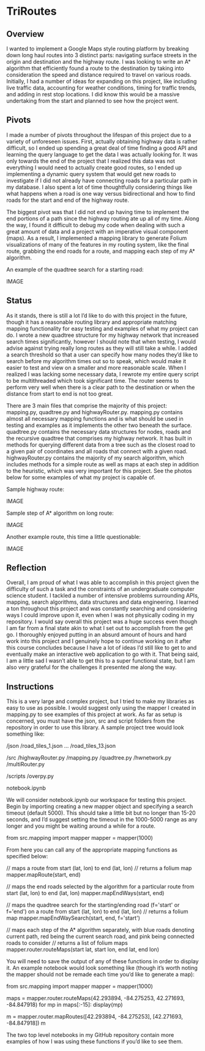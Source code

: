 # TriRoutes

## Overview
I wanted to implement a Google Maps style routing platform by breaking down long haul routes into 3 distinct parts: navigating surface streets in the origin and destination and the highway route. I was looking to write an A* algorithm that efficiently found a route to the destination by taking into consideration the speed and distance required to travel on various roads. Initially, I had a number of ideas for expanding on this project, like including live traffic data, accounting for weather conditions, timing for traffic trends, and adding in rest stop locations. I did know this would be a massive undertaking from the start and planned to see how the project went.

## Pivots
I made a number of pivots throughout the lifespan of this project due to a variety of unforeseen issues. First, actually obtaining highway data is rather difficult, so I ended up spending a great deal of time finding a good API and learning the query language to get the data I was actually looking for. It was only towards the end of the project that I realized this data was not everything I would need to actually create good routes, so I ended up implementing a dynamic query system that would get new roads to investigate if I did not already have connecting roads for a particular path in my database. I also spent a lot of time thoughtfully considering things like what happens when a road is one way versus bidirectional and how to find roads for the start and end of the highway route.

The biggest pivot was that I did not end up having time to implement the end portions of a path since the highway routing ate up all of my time. Along the way, I found it difficult to debug my code when dealing with such a great amount of data and a project with an imperative visual component (maps). As a result, I implemented a mapping library to generate Folium visualizations of many of the features in my routing system, like the final route, grabbing the end roads for a route, and mapping each step of my A* algorithm.

An example of the quadtree search for a starting road:

IMAGE

## Status
As it stands, there is still a lot I’d like to do with this project in the future, though it has a reasonable routing library and appropriate matching mapping functionality for easy testing and examples of what my project can do. I wrote a new quadtree structure for my highway network that increased search times significantly, however I should note that when testing, I would advise against trying really long routes as they will still take a while. I added a search threshold so that a user can specify how many nodes they’d like to search before my algorithm times out so to speak, which would make it easier to test and view on a smaller and more reasonable scale. When I realized I was lacking some necessary data, I rewrote my entire query script to be multithreaded which took significant time. The router seems to perform very well when there is a clear path to the destination or when the distance from start to end is not too great.

There are 3 main files that comprise the majority of this project: mapping.py, quadtree.py and highwayRouter.py. mapping.py contains almost all necessary mapping functions and is what should be used in testing and examples as it implements the other two beneath the surface. quadtree.py contains the necessary data structures for nodes, roads and the recursive quadtree that comprises my highway network. It has built in methods for querying different data from a tree such as the closest road to a given pair of coordinates and all roads that connect with a given road. highwayRouter.py contains the majority of my search algorithm, which includes methods for a simple route as well as maps at each step in addition to the heuristic, which was very important for this project. See the photos below for some examples of what my project is capable of.

Sample highway route:

IMAGE

Sample step of A* algorithm on long route:

IMAGE

Another example route, this time a little questionable:

IMAGE

## Reflection
Overall, I am proud of what I was able to accomplish in this project given the difficulty of such a task and the constraints of an undergraduate computer science student. I tackled a number of intensive problems surrounding APIs, mapping, search algorithms, data structures and data engineering. I learned a ton throughout this project and was constantly searching and considering ways I could improve upon it, even when I was not physically coding in my repository. I would say overall this project was a huge success even though I am far from a final state akin to what I set out to accomplish from the get go. I thoroughly enjoyed putting in an absurd amount of hours and hard work into this project and I genuinely hope to continue working on it after this course concludes because I have a lot of ideas I’d still like to get to and eventually make an interactive web application to go with it. That being said, I am a little sad I wasn’t able to get this to a super functional state, but I am also very grateful for the challenges it presented me along the way.

## Instructions
This is a very large and complex project, but I tried to make my libraries as easy to use as possible. I would suggest only using the mapper I created in mapping.py to see examples of this project at work. As far as setup is concerned, you must have the json, src and script folders from the repository in order to use this library. A sample project tree would look something like:

/json
	/road_tiles_1.json
	…
	/road_tiles_13.json

/src
	/highwayRouter.py
/mapping.py
/quadtree.py
/hwnetwork.py
/multiRouter.py

/scripts
	/overpy.py

notebook.ipynb

We will consider notebook.ipynb our workspace for testing this project. Begin by importing creating a new mapper object and specifying a search timeout (default 5000). This should take a little bit but no longer than 15-20 seconds, and I’d suggest setting the timeout in the 1000-5000 range as any longer and you might be waiting around a while for a route.

from src.mapping import mapper
mapper = mapper(1000)

From here you can call any of the appropriate mapping functions as specified below:

// maps a route from start (lat, lon) to end (lat, lon)
// returns a folium map
mapper.mapRoute(start, end)


// maps the end roads selected by the algorithm for a particular route from start (lat, lon) to end (lat, lon)
mapper.mapEndWays(start, end)

// maps the quadtree search for the starting/ending road (f='start' or f='end') on a route from start (lat, lon) to end (lat, lon)
// returns a folium map
mapper.mapEndWaySearch(start, end, f='start')


// maps each step of the A* algorithm separately, with blue roads denoting current path, red being the current search road, and pink being connected roads to consider
// returns a list of folium maps
mapper.router.routeMaps(start lat, start lon, end lat, end lon)

You will need to save the output of any of these functions in order to display it. An example notebook would look something like (though it’s worth noting the mapper should not be remade each time you’d like to generate a map):

from src.mapping import mapper
mapper = mapper(1000)

maps = mapper.router.routeMaps(42.293894, -84.275253, 42.271693, -84.847918)
for mp in maps[:-15]:
   display(mp)

m = mapper.router.mapRoutes([42.293894, -84.275253], [42.271693, -84.847918])
m

The two top level notebooks in my GitHub repository contain more examples of how I was using these functions if you’d like to see them.

